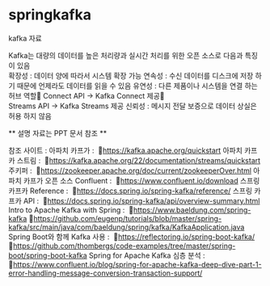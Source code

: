 # springkafka
kafka 자료

Kafka는 대량의 데이터를 높은 처리량과 실시간 처리를 위한 오픈 소스로 다음과 특징이 있음  
확장성 : 데이터 양에 따라서 시스템 확장 가능
연속성 : 수신 데이터를 디스크에 저장 하기 때문에 언제라도 데이터를 읽을 수 있음
유연성 : 다른 제품이나 시스템을 연결 하는 허브 역할
               Connect API -> Kafka Connect 제공               
			   Streams API -> Kafka Streams 제공
신뢰성 : 메시지 전달 보증으로 데이터 상실은 허용 하지 않음

** 설명 자료는 PPT 문서 참조 **

참조 사이트 :
아파치 카프가 : 
	https://kafka.apache.org/quickstart
아파치 카프카 스트림 : 
	https://kafka.apache.org/22/documentation/streams/quickstart
주키퍼 : 
	https://zookeeper.apache.org/doc/current/zookeeperOver.html
아파치 카프가 오픈 소스 Confluent : 
	https://www.confluent.io/download
스프링 카프카 Reference : 
	https://docs.spring.io/spring-kafka/reference/
스프링 카프카 API : 
	https://docs.spring.io/spring-kafka/api/overview-summary.html
Intro to Apache Kafka with Spring : 
	https://www.baeldung.com/spring-kafka
	https://github.com/eugenp/tutorials/blob/master/spring-kafka/src/main/java/com/baeldung/spring/kafka/KafkaApplication.java
Spring Boot와 함께 Kafka 사용 : 
	https://reflectoring.io/spring-boot-kafka/
	https://github.com/thombergs/code-examples/tree/master/spring-boot/spring-boot-kafka
Spring for Apache Kafka 심층 분석 : 
	https://www.confluent.io/blog/spring-for-apache-kafka-deep-dive-part-1-error-handling-message-conversion-transaction-support/
